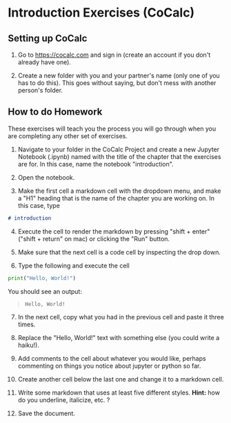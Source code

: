 # Introduction Exercises (CoCalc)

## Setting up CoCalc

1. Go to https://cocalc.com and sign in (create an account if you don't already have one).

3. Create a new folder with you and your partner's name (only one of you has to do this). This goes without saying, but don't mess with another person's folder.


## How to do Homework

These exercises will teach you the process you will go through when you are completing any other set of exercises.

1. Navigate to your folder in the CoCalc Project and create a new Jupyter Notebook (.ipynb) named with the title of the chapter that the exercises are for. In this case, name the notebook "introduction".

2. Open the notebook.

3. Make the first cell a markdown cell with the dropdown menu, and make a "H1" heading that is the name of the chapter you are working on. In this case, type
```markdown
# introduction
```

4. Execute the cell to render the markdown by pressing "shift + enter" ("shift + return" on mac) or clicking the "Run" button.

5. Make sure that the next cell is a code cell by inspecting the drop down.

6. Type the following and execute the cell
  ```python
  print("Hello, World!")
  ```
  You should see an output:
  > `Hello, World!`

7. In the next cell, copy what you had in the previous cell and paste it three times.

8. Replace the "Hello, World!" text with something else (you could write a haiku!).

9. Add comments to the cell about whatever you would like, perhaps commenting on things you notice about jupyter or python so far.

10. Create another cell below the last one and change it to a markdown cell.

11. Write some markdown that uses at least five different styles. **Hint:** how do you underline, italicize, etc. ?

12. Save the document.

